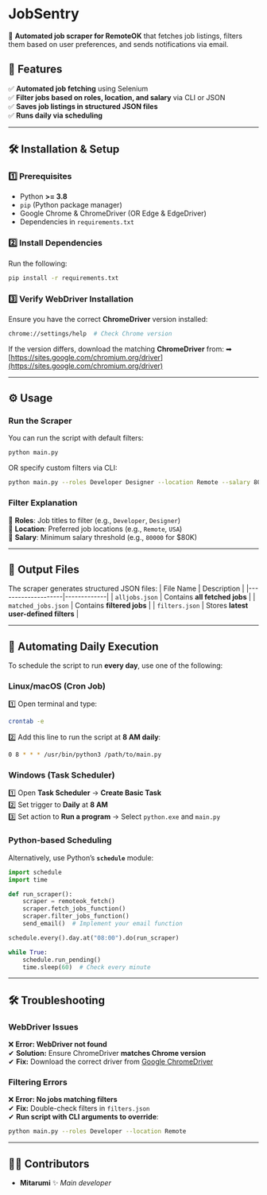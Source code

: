 # **JobSentry**
🚀 **Automated job scraper for RemoteOK** that fetches job listings, filters them based on user preferences, and sends notifications via email.

## **📌 Features**
✅ **Automated job fetching** using Selenium  
✅ **Filter jobs based on roles, location, and salary** via CLI or JSON  
✅ **Saves job listings in structured JSON files**  
✅ **Runs daily via scheduling**  

---

## **🛠 Installation & Setup**
### **1️⃣ Prerequisites**
- Python **>= 3.8**
- `pip` (Python package manager)
- Google Chrome & ChromeDriver (OR Edge & EdgeDriver)
- Dependencies in `requirements.txt`

### **2️⃣ Install Dependencies**
Run the following:
```bash
pip install -r requirements.txt
```

### **3️⃣ Verify WebDriver Installation**
Ensure you have the correct **ChromeDriver** version installed:
```bash
chrome://settings/help  # Check Chrome version
```
If the version differs, download the matching **ChromeDriver** from:
➡ [https://sites.google.com/chromium.org/driver](https://sites.google.com/chromium.org/driver)

---

## **⚙️ Usage**
### **Run the Scraper**
You can run the script with default filters:
```bash
python main.py
```
OR specify custom filters via CLI:
```bash
python main.py --roles Developer Designer --location Remote --salary 80000
```

### **Filter Explanation**
🔹 **Roles**: Job titles to filter (e.g., `Developer`, `Designer`)  
🔹 **Location**: Preferred job locations (e.g., `Remote`, `USA`)  
🔹 **Salary**: Minimum salary threshold (e.g., `80000` for $80K)

---

## **💾 Output Files**
The scraper generates structured JSON files:
| File Name          | Description |
|--------------------|-------------|
| `alljobs.json`    | Contains **all fetched jobs** |
| `matched_jobs.json` | Contains **filtered jobs** |
| `filters.json`    | Stores **latest user-defined filters** |

---

## **🔄 Automating Daily Execution**
To schedule the script to run **every day**, use one of the following:

### **Linux/macOS (Cron Job)**
1️⃣ Open terminal and type:
```bash
crontab -e
```
2️⃣ Add this line to run the script at **8 AM daily**:
```bash
0 8 * * * /usr/bin/python3 /path/to/main.py
```

### **Windows (Task Scheduler)**
1️⃣ Open **Task Scheduler** → **Create Basic Task**  
2️⃣ Set trigger to **Daily** at **8 AM**  
3️⃣ Set action to **Run a program** → Select `python.exe` and `main.py`

### **Python-based Scheduling**
Alternatively, use Python’s **`schedule`** module:
```python
import schedule
import time

def run_scraper():
    scraper = remoteok_fetch()
    scraper.fetch_jobs_function()
    scraper.filter_jobs_function()
    send_email()  # Implement your email function

schedule.every().day.at("08:00").do(run_scraper)

while True:
    schedule.run_pending()
    time.sleep(60)  # Check every minute
```

---

## **🛠 Troubleshooting**
### **WebDriver Issues**
❌ **Error: WebDriver not found**  
✔ **Solution:** Ensure ChromeDriver **matches Chrome version**  
✔ **Fix:** Download the correct driver from [Google ChromeDriver](https://sites.google.com/chromium.org/driver)

### **Filtering Errors**
❌ **Error: No jobs matching filters**  
✔ **Fix:** Double-check filters in `filters.json`  
✔ **Run script with CLI arguments to override**:
```bash
python main.py --roles Developer --location Remote
```

---

## **👨‍💻 Contributors**
- **Mitarumi** ✨ _Main developer_
